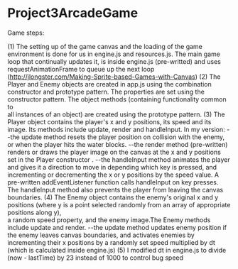 Project3ArcadeGame
==================
Game steps:

(1) The setting up of the game canvas and the loading of the game environment is done 
	for us in engine.js and resources.js. The main game loop that continually 
	updates it, is inside engine.js (pre-writted) and uses requestAnimationFrame
	to queue up the next loop (http://jlongster.com/Making-Sprite-based-Games-with-Canvas)
(2) The Player and Enemy objects are created in app.js using the combination 
	constructor and prototype pattern. The properties are set using the 
	constructor pattern. The object methods (containing functionality common to  
	all instances of an object) are created using the prototype pattern.
(3) The Player object contains the player's x and y positions, its speed
	and its image. Its methods include update, render and handleInput.
	In my version:
	--the update method resets the player position on collision 
	with the enemy, or when the player hits the water blocks.
	--the render method (pre-written) renders or draws the player image on the 
	canvas at the x and y positions set in the Player constructor .
	--the handleInput method animates the player and gives it a direction
	to move in depending which key is pressed, and incrementing or decrementing
	the x or y positions by the speed value. A pre-written addEventListener 
	function calls handleInput on key presses. 
	The handleInput method also prevents the player from leaving the canvas 
	boundaries.
(4) The Enemy object contains the enemy's original x and y positions (where y is a 
	point selected randomly from an array of appropriate positions along y),  
	a random speed property, and the enemy image.The Enemy methods include 
	update and render.
	--the update method updates enemy position if the enemy leaves canvas 
	boundaries, and activates enemies by incrementing their x positions by 
	a randomly set speed multiplied by dt (which is calculated inside engine.js)
(5) I modified dt in engine.js to divide (now - lastTime) by 23 instead of 1000 to 
	control bug speed



